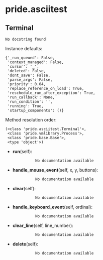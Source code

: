 pride.asciitest
==============



Terminal
--------------

	No docstring found


Instance defaults: 

	{'_run_queued': False,
	 'context_managed': False,
	 'cursor': '_',
	 'deleted': False,
	 'dont_save': False,
	 'parse_args': False,
	 'priority': 0.04,
	 'replace_reference_on_load': True,
	 'reschedule_run_after_exception': True,
	 'run_callback': None,
	 'run_condition': '',
	 'running': True,
	 'startup_components': ()}

Method resolution order: 

	(<class 'pride.asciitest.Terminal'>,
	 <class 'pride.vmlibrary.Process'>,
	 <class 'pride.base.Base'>,
	 <type 'object'>)

- **run**(self):

				No documentation available


- **handle_mouse_event**(self, x, y, buttons):

				No documentation available


- **clear**(self):

				No documentation available


- **handle_keyboard_event**(self, ordinal):

				No documentation available


- **clear_line**(self, line_number):

				No documentation available


- **delete**(self):

				No documentation available
